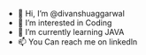 - 👋 Hi, I’m @divanshuaggarwal
- 👀 I’m interested in Coding
- 🌱 I’m currently learning JAVA
- 📫 You Can reach me on linkedln 

<!---
divanshuaggarwal1/divanshuaggarwal1 is a ✨ special ✨ repository because its `README.md` (this file) appears on your GitHub profile.
You can click the Preview link to take a look at your changes.
--->

